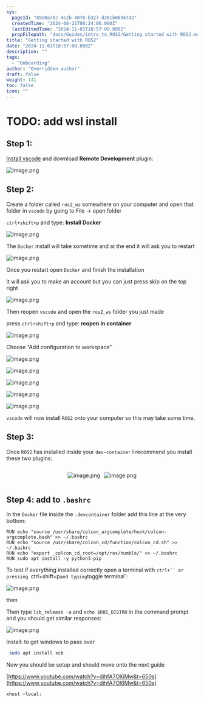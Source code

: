```yaml
---
sys:
  pageId: "89e0a78c-4e2b-4070-b327-d28cb0694742"
  createdTime: "2024-08-21T00:24:00.000Z"
  lastEditedTime: "2024-11-01T18:57:00.000Z"
  propFilepath: "docs/Guides/intro_to_ROS2/Getting started with ROS2.md"
title: "Getting started with ROS2"
date: "2024-11-01T18:57:00.000Z"
description: ""
tags:
  - "Onboarding"
author: "Overridden author"
draft: false
weight: 141
toc: false
icon: ""
---
```


# TODO: add wsl install

## Step 1:

[Install vscode](https://code.visualstudio.com/download) and download **Remote Development** plugin:

![image.png](https://prod-files-secure.s3.us-west-2.amazonaws.com/d518164a-d88e-44d1-a4ee-3adb3bd8bce0/efb52993-1881-4a40-b95e-6f020334f022/image.png?X-Amz-Algorithm=AWS4-HMAC-SHA256&X-Amz-Content-Sha256=UNSIGNED-PAYLOAD&X-Amz-Credential=ASIAZI2LB466RBKJPSOE%2F20250217%2Fus-west-2%2Fs3%2Faws4_request&X-Amz-Date=20250217T070840Z&X-Amz-Expires=3600&X-Amz-Security-Token=IQoJb3JpZ2luX2VjEEcaCXVzLXdlc3QtMiJIMEYCIQDHptWUc03uLxx1JUJa9v%2FfhUaI3wKxW0owLbVnGzLs5wIhAMoTUHA9TDy1eA0vP%2FXlU%2BoN0rwDEHRXKwgzHrfW2NHUKv8DCHAQABoMNjM3NDIzMTgzODA1Igxr%2FYe87SprSRTXRioq3APEU60oI5N6PIptAudQwfyA3esSnBnSUleFvCe2rLzedVgg6gmK12n0HCtuS93JJbzJK2%2BZRonr2KgHr%2BfXaiAM6H61UK44ovXa%2FfOkeFxMVLvecPvwUATJchtU2IGptA9H61CBKhLvSI1rW3VrzGPU1ocM85iYmAG98cSBwoeVPgyzFG%2BV74TPA8qaI1a3sypFwlFjcHAvxl%2F0Uf8ZoEdDCzch0j%2BItAXg2CjsV9ZsMIi2F2ZWb4PKHzE%2F7064WAuuv2atS1Mot14PN%2B1s1Cbz4lid3yy6yIncZlKE12PPqabGVwPl105jPkEQ96MpNFE05gxaeqhcpNikOqG9XeplQKhMixApnCTX%2BRCw9stTfZJlrPJjEIxyEZmyvmHAmqEvu2hzW%2FXlEaL1YdLgAA8usg5OsBn1o1ZrosCwgX6FQv%2F4vceemV104k7Blj1gYkMftfcVPBZ1pApsVMluZigbEqI8rk6hF0VVZmmUDsyjUgiTpR5WjspghZjWOwBRY6sjnj%2Bt%2BBLDEgf7uDHFmjNtMyHXT%2F0ZQDuC7HulNbI%2BwpTq%2FGsKgvHa8JUzjPFjXyvSkAy6uvZQqB0G908ZPBd49u9qrfDK2WHSRlE1%2Bp1SYCR9aPdhsz0jMU9S8zCasMu9BjqkATFGC71uqKfYFCzOnZTvPrNwh0DUmVsUsRxeTEQna3JJNXId2Yx%2F4U0J2DXs3W%2FVTZ5TA8yBZ5P2bqPXZZs%2BjLTjhUf1g15ep1OM8hcPoCmLeAyXjKrJACrT8bPrGedWTHCPWiXRc5%2FZJFzuBhuROknOpzFELba8Wkfc9JuGlRaUXr0LrdVsXV6WgyYZFDM4ZDWZ0hY2s3KqVZrpNwUBpuo68NGO&X-Amz-Signature=61013c617cc6c09c51e1c059de17adc30ebf51a0d8117f9d31aa262da7d33f07&X-Amz-SignedHeaders=host&x-id=GetObject)

## Step 2:

Create a folder called `ros2_ws` somewhere on your computer and open that folder in `vscode` by going to File → open folder 

`ctrl+shift+p` and type: **Install Docker**

![image.png](https://prod-files-secure.s3.us-west-2.amazonaws.com/d518164a-d88e-44d1-a4ee-3adb3bd8bce0/2269dc0e-1cd5-47ff-bceb-c04ad9b2eab0/image.png?X-Amz-Algorithm=AWS4-HMAC-SHA256&X-Amz-Content-Sha256=UNSIGNED-PAYLOAD&X-Amz-Credential=ASIAZI2LB466RBKJPSOE%2F20250217%2Fus-west-2%2Fs3%2Faws4_request&X-Amz-Date=20250217T070840Z&X-Amz-Expires=3600&X-Amz-Security-Token=IQoJb3JpZ2luX2VjEEcaCXVzLXdlc3QtMiJIMEYCIQDHptWUc03uLxx1JUJa9v%2FfhUaI3wKxW0owLbVnGzLs5wIhAMoTUHA9TDy1eA0vP%2FXlU%2BoN0rwDEHRXKwgzHrfW2NHUKv8DCHAQABoMNjM3NDIzMTgzODA1Igxr%2FYe87SprSRTXRioq3APEU60oI5N6PIptAudQwfyA3esSnBnSUleFvCe2rLzedVgg6gmK12n0HCtuS93JJbzJK2%2BZRonr2KgHr%2BfXaiAM6H61UK44ovXa%2FfOkeFxMVLvecPvwUATJchtU2IGptA9H61CBKhLvSI1rW3VrzGPU1ocM85iYmAG98cSBwoeVPgyzFG%2BV74TPA8qaI1a3sypFwlFjcHAvxl%2F0Uf8ZoEdDCzch0j%2BItAXg2CjsV9ZsMIi2F2ZWb4PKHzE%2F7064WAuuv2atS1Mot14PN%2B1s1Cbz4lid3yy6yIncZlKE12PPqabGVwPl105jPkEQ96MpNFE05gxaeqhcpNikOqG9XeplQKhMixApnCTX%2BRCw9stTfZJlrPJjEIxyEZmyvmHAmqEvu2hzW%2FXlEaL1YdLgAA8usg5OsBn1o1ZrosCwgX6FQv%2F4vceemV104k7Blj1gYkMftfcVPBZ1pApsVMluZigbEqI8rk6hF0VVZmmUDsyjUgiTpR5WjspghZjWOwBRY6sjnj%2Bt%2BBLDEgf7uDHFmjNtMyHXT%2F0ZQDuC7HulNbI%2BwpTq%2FGsKgvHa8JUzjPFjXyvSkAy6uvZQqB0G908ZPBd49u9qrfDK2WHSRlE1%2Bp1SYCR9aPdhsz0jMU9S8zCasMu9BjqkATFGC71uqKfYFCzOnZTvPrNwh0DUmVsUsRxeTEQna3JJNXId2Yx%2F4U0J2DXs3W%2FVTZ5TA8yBZ5P2bqPXZZs%2BjLTjhUf1g15ep1OM8hcPoCmLeAyXjKrJACrT8bPrGedWTHCPWiXRc5%2FZJFzuBhuROknOpzFELba8Wkfc9JuGlRaUXr0LrdVsXV6WgyYZFDM4ZDWZ0hY2s3KqVZrpNwUBpuo68NGO&X-Amz-Signature=0484a26a5fe69d410a8c4c13a4bda422c2fb80913b3af0f1f10547a7b2867390&X-Amz-SignedHeaders=host&x-id=GetObject)

The `Docker` install will take sometime and at the end it will ask you to restart

![image.png](https://prod-files-secure.s3.us-west-2.amazonaws.com/d518164a-d88e-44d1-a4ee-3adb3bd8bce0/ed233f78-be33-4b1f-b89c-9c346c0e961e/image.png?X-Amz-Algorithm=AWS4-HMAC-SHA256&X-Amz-Content-Sha256=UNSIGNED-PAYLOAD&X-Amz-Credential=ASIAZI2LB466RBKJPSOE%2F20250217%2Fus-west-2%2Fs3%2Faws4_request&X-Amz-Date=20250217T070840Z&X-Amz-Expires=3600&X-Amz-Security-Token=IQoJb3JpZ2luX2VjEEcaCXVzLXdlc3QtMiJIMEYCIQDHptWUc03uLxx1JUJa9v%2FfhUaI3wKxW0owLbVnGzLs5wIhAMoTUHA9TDy1eA0vP%2FXlU%2BoN0rwDEHRXKwgzHrfW2NHUKv8DCHAQABoMNjM3NDIzMTgzODA1Igxr%2FYe87SprSRTXRioq3APEU60oI5N6PIptAudQwfyA3esSnBnSUleFvCe2rLzedVgg6gmK12n0HCtuS93JJbzJK2%2BZRonr2KgHr%2BfXaiAM6H61UK44ovXa%2FfOkeFxMVLvecPvwUATJchtU2IGptA9H61CBKhLvSI1rW3VrzGPU1ocM85iYmAG98cSBwoeVPgyzFG%2BV74TPA8qaI1a3sypFwlFjcHAvxl%2F0Uf8ZoEdDCzch0j%2BItAXg2CjsV9ZsMIi2F2ZWb4PKHzE%2F7064WAuuv2atS1Mot14PN%2B1s1Cbz4lid3yy6yIncZlKE12PPqabGVwPl105jPkEQ96MpNFE05gxaeqhcpNikOqG9XeplQKhMixApnCTX%2BRCw9stTfZJlrPJjEIxyEZmyvmHAmqEvu2hzW%2FXlEaL1YdLgAA8usg5OsBn1o1ZrosCwgX6FQv%2F4vceemV104k7Blj1gYkMftfcVPBZ1pApsVMluZigbEqI8rk6hF0VVZmmUDsyjUgiTpR5WjspghZjWOwBRY6sjnj%2Bt%2BBLDEgf7uDHFmjNtMyHXT%2F0ZQDuC7HulNbI%2BwpTq%2FGsKgvHa8JUzjPFjXyvSkAy6uvZQqB0G908ZPBd49u9qrfDK2WHSRlE1%2Bp1SYCR9aPdhsz0jMU9S8zCasMu9BjqkATFGC71uqKfYFCzOnZTvPrNwh0DUmVsUsRxeTEQna3JJNXId2Yx%2F4U0J2DXs3W%2FVTZ5TA8yBZ5P2bqPXZZs%2BjLTjhUf1g15ep1OM8hcPoCmLeAyXjKrJACrT8bPrGedWTHCPWiXRc5%2FZJFzuBhuROknOpzFELba8Wkfc9JuGlRaUXr0LrdVsXV6WgyYZFDM4ZDWZ0hY2s3KqVZrpNwUBpuo68NGO&X-Amz-Signature=fb6a55b4faed102f493cbc035a1febcb485c97240967f23652d31eb4a5101a03&X-Amz-SignedHeaders=host&x-id=GetObject)

Once you restart open `Docker` and finish the installation

It will ask you to make an account but you can just press skip on the top right

![image.png](https://prod-files-secure.s3.us-west-2.amazonaws.com/d518164a-d88e-44d1-a4ee-3adb3bd8bce0/21010ad9-1659-4fd9-9f59-9932a09b2a3d/image.png?X-Amz-Algorithm=AWS4-HMAC-SHA256&X-Amz-Content-Sha256=UNSIGNED-PAYLOAD&X-Amz-Credential=ASIAZI2LB466RBKJPSOE%2F20250217%2Fus-west-2%2Fs3%2Faws4_request&X-Amz-Date=20250217T070840Z&X-Amz-Expires=3600&X-Amz-Security-Token=IQoJb3JpZ2luX2VjEEcaCXVzLXdlc3QtMiJIMEYCIQDHptWUc03uLxx1JUJa9v%2FfhUaI3wKxW0owLbVnGzLs5wIhAMoTUHA9TDy1eA0vP%2FXlU%2BoN0rwDEHRXKwgzHrfW2NHUKv8DCHAQABoMNjM3NDIzMTgzODA1Igxr%2FYe87SprSRTXRioq3APEU60oI5N6PIptAudQwfyA3esSnBnSUleFvCe2rLzedVgg6gmK12n0HCtuS93JJbzJK2%2BZRonr2KgHr%2BfXaiAM6H61UK44ovXa%2FfOkeFxMVLvecPvwUATJchtU2IGptA9H61CBKhLvSI1rW3VrzGPU1ocM85iYmAG98cSBwoeVPgyzFG%2BV74TPA8qaI1a3sypFwlFjcHAvxl%2F0Uf8ZoEdDCzch0j%2BItAXg2CjsV9ZsMIi2F2ZWb4PKHzE%2F7064WAuuv2atS1Mot14PN%2B1s1Cbz4lid3yy6yIncZlKE12PPqabGVwPl105jPkEQ96MpNFE05gxaeqhcpNikOqG9XeplQKhMixApnCTX%2BRCw9stTfZJlrPJjEIxyEZmyvmHAmqEvu2hzW%2FXlEaL1YdLgAA8usg5OsBn1o1ZrosCwgX6FQv%2F4vceemV104k7Blj1gYkMftfcVPBZ1pApsVMluZigbEqI8rk6hF0VVZmmUDsyjUgiTpR5WjspghZjWOwBRY6sjnj%2Bt%2BBLDEgf7uDHFmjNtMyHXT%2F0ZQDuC7HulNbI%2BwpTq%2FGsKgvHa8JUzjPFjXyvSkAy6uvZQqB0G908ZPBd49u9qrfDK2WHSRlE1%2Bp1SYCR9aPdhsz0jMU9S8zCasMu9BjqkATFGC71uqKfYFCzOnZTvPrNwh0DUmVsUsRxeTEQna3JJNXId2Yx%2F4U0J2DXs3W%2FVTZ5TA8yBZ5P2bqPXZZs%2BjLTjhUf1g15ep1OM8hcPoCmLeAyXjKrJACrT8bPrGedWTHCPWiXRc5%2FZJFzuBhuROknOpzFELba8Wkfc9JuGlRaUXr0LrdVsXV6WgyYZFDM4ZDWZ0hY2s3KqVZrpNwUBpuo68NGO&X-Amz-Signature=8bc74f8c824fe753b0b833e88c5da055187883266fe08caf3b2853f740be51b6&X-Amz-SignedHeaders=host&x-id=GetObject)

Then reopen `vscode` and open the `ros2_ws` folder you just made

press `ctrl+shift+p` and type: **reopen in container**

![image.png](https://prod-files-secure.s3.us-west-2.amazonaws.com/d518164a-d88e-44d1-a4ee-3adb3bd8bce0/4e93b8c2-41ad-488c-8095-c74205196118/image.png?X-Amz-Algorithm=AWS4-HMAC-SHA256&X-Amz-Content-Sha256=UNSIGNED-PAYLOAD&X-Amz-Credential=ASIAZI2LB466RBKJPSOE%2F20250217%2Fus-west-2%2Fs3%2Faws4_request&X-Amz-Date=20250217T070840Z&X-Amz-Expires=3600&X-Amz-Security-Token=IQoJb3JpZ2luX2VjEEcaCXVzLXdlc3QtMiJIMEYCIQDHptWUc03uLxx1JUJa9v%2FfhUaI3wKxW0owLbVnGzLs5wIhAMoTUHA9TDy1eA0vP%2FXlU%2BoN0rwDEHRXKwgzHrfW2NHUKv8DCHAQABoMNjM3NDIzMTgzODA1Igxr%2FYe87SprSRTXRioq3APEU60oI5N6PIptAudQwfyA3esSnBnSUleFvCe2rLzedVgg6gmK12n0HCtuS93JJbzJK2%2BZRonr2KgHr%2BfXaiAM6H61UK44ovXa%2FfOkeFxMVLvecPvwUATJchtU2IGptA9H61CBKhLvSI1rW3VrzGPU1ocM85iYmAG98cSBwoeVPgyzFG%2BV74TPA8qaI1a3sypFwlFjcHAvxl%2F0Uf8ZoEdDCzch0j%2BItAXg2CjsV9ZsMIi2F2ZWb4PKHzE%2F7064WAuuv2atS1Mot14PN%2B1s1Cbz4lid3yy6yIncZlKE12PPqabGVwPl105jPkEQ96MpNFE05gxaeqhcpNikOqG9XeplQKhMixApnCTX%2BRCw9stTfZJlrPJjEIxyEZmyvmHAmqEvu2hzW%2FXlEaL1YdLgAA8usg5OsBn1o1ZrosCwgX6FQv%2F4vceemV104k7Blj1gYkMftfcVPBZ1pApsVMluZigbEqI8rk6hF0VVZmmUDsyjUgiTpR5WjspghZjWOwBRY6sjnj%2Bt%2BBLDEgf7uDHFmjNtMyHXT%2F0ZQDuC7HulNbI%2BwpTq%2FGsKgvHa8JUzjPFjXyvSkAy6uvZQqB0G908ZPBd49u9qrfDK2WHSRlE1%2Bp1SYCR9aPdhsz0jMU9S8zCasMu9BjqkATFGC71uqKfYFCzOnZTvPrNwh0DUmVsUsRxeTEQna3JJNXId2Yx%2F4U0J2DXs3W%2FVTZ5TA8yBZ5P2bqPXZZs%2BjLTjhUf1g15ep1OM8hcPoCmLeAyXjKrJACrT8bPrGedWTHCPWiXRc5%2FZJFzuBhuROknOpzFELba8Wkfc9JuGlRaUXr0LrdVsXV6WgyYZFDM4ZDWZ0hY2s3KqVZrpNwUBpuo68NGO&X-Amz-Signature=5079b19e027afd6d180716844bf79456da22a7ce7b132120a9d72aafb8cefd92&X-Amz-SignedHeaders=host&x-id=GetObject)

Choose “Add configuration to workspace”

![image.png](https://prod-files-secure.s3.us-west-2.amazonaws.com/d518164a-d88e-44d1-a4ee-3adb3bd8bce0/9560b282-5060-4989-ba37-97e7b2c22476/image.png?X-Amz-Algorithm=AWS4-HMAC-SHA256&X-Amz-Content-Sha256=UNSIGNED-PAYLOAD&X-Amz-Credential=ASIAZI2LB466RBKJPSOE%2F20250217%2Fus-west-2%2Fs3%2Faws4_request&X-Amz-Date=20250217T070840Z&X-Amz-Expires=3600&X-Amz-Security-Token=IQoJb3JpZ2luX2VjEEcaCXVzLXdlc3QtMiJIMEYCIQDHptWUc03uLxx1JUJa9v%2FfhUaI3wKxW0owLbVnGzLs5wIhAMoTUHA9TDy1eA0vP%2FXlU%2BoN0rwDEHRXKwgzHrfW2NHUKv8DCHAQABoMNjM3NDIzMTgzODA1Igxr%2FYe87SprSRTXRioq3APEU60oI5N6PIptAudQwfyA3esSnBnSUleFvCe2rLzedVgg6gmK12n0HCtuS93JJbzJK2%2BZRonr2KgHr%2BfXaiAM6H61UK44ovXa%2FfOkeFxMVLvecPvwUATJchtU2IGptA9H61CBKhLvSI1rW3VrzGPU1ocM85iYmAG98cSBwoeVPgyzFG%2BV74TPA8qaI1a3sypFwlFjcHAvxl%2F0Uf8ZoEdDCzch0j%2BItAXg2CjsV9ZsMIi2F2ZWb4PKHzE%2F7064WAuuv2atS1Mot14PN%2B1s1Cbz4lid3yy6yIncZlKE12PPqabGVwPl105jPkEQ96MpNFE05gxaeqhcpNikOqG9XeplQKhMixApnCTX%2BRCw9stTfZJlrPJjEIxyEZmyvmHAmqEvu2hzW%2FXlEaL1YdLgAA8usg5OsBn1o1ZrosCwgX6FQv%2F4vceemV104k7Blj1gYkMftfcVPBZ1pApsVMluZigbEqI8rk6hF0VVZmmUDsyjUgiTpR5WjspghZjWOwBRY6sjnj%2Bt%2BBLDEgf7uDHFmjNtMyHXT%2F0ZQDuC7HulNbI%2BwpTq%2FGsKgvHa8JUzjPFjXyvSkAy6uvZQqB0G908ZPBd49u9qrfDK2WHSRlE1%2Bp1SYCR9aPdhsz0jMU9S8zCasMu9BjqkATFGC71uqKfYFCzOnZTvPrNwh0DUmVsUsRxeTEQna3JJNXId2Yx%2F4U0J2DXs3W%2FVTZ5TA8yBZ5P2bqPXZZs%2BjLTjhUf1g15ep1OM8hcPoCmLeAyXjKrJACrT8bPrGedWTHCPWiXRc5%2FZJFzuBhuROknOpzFELba8Wkfc9JuGlRaUXr0LrdVsXV6WgyYZFDM4ZDWZ0hY2s3KqVZrpNwUBpuo68NGO&X-Amz-Signature=6265e2b886630a575207469692ccb49c6e07439728043ed00beac57eeb675c7c&X-Amz-SignedHeaders=host&x-id=GetObject)

![image.png](https://prod-files-secure.s3.us-west-2.amazonaws.com/d518164a-d88e-44d1-a4ee-3adb3bd8bce0/2ee63f81-886b-48e8-a553-dc6e5eac99e4/image.png?X-Amz-Algorithm=AWS4-HMAC-SHA256&X-Amz-Content-Sha256=UNSIGNED-PAYLOAD&X-Amz-Credential=ASIAZI2LB466RBKJPSOE%2F20250217%2Fus-west-2%2Fs3%2Faws4_request&X-Amz-Date=20250217T070840Z&X-Amz-Expires=3600&X-Amz-Security-Token=IQoJb3JpZ2luX2VjEEcaCXVzLXdlc3QtMiJIMEYCIQDHptWUc03uLxx1JUJa9v%2FfhUaI3wKxW0owLbVnGzLs5wIhAMoTUHA9TDy1eA0vP%2FXlU%2BoN0rwDEHRXKwgzHrfW2NHUKv8DCHAQABoMNjM3NDIzMTgzODA1Igxr%2FYe87SprSRTXRioq3APEU60oI5N6PIptAudQwfyA3esSnBnSUleFvCe2rLzedVgg6gmK12n0HCtuS93JJbzJK2%2BZRonr2KgHr%2BfXaiAM6H61UK44ovXa%2FfOkeFxMVLvecPvwUATJchtU2IGptA9H61CBKhLvSI1rW3VrzGPU1ocM85iYmAG98cSBwoeVPgyzFG%2BV74TPA8qaI1a3sypFwlFjcHAvxl%2F0Uf8ZoEdDCzch0j%2BItAXg2CjsV9ZsMIi2F2ZWb4PKHzE%2F7064WAuuv2atS1Mot14PN%2B1s1Cbz4lid3yy6yIncZlKE12PPqabGVwPl105jPkEQ96MpNFE05gxaeqhcpNikOqG9XeplQKhMixApnCTX%2BRCw9stTfZJlrPJjEIxyEZmyvmHAmqEvu2hzW%2FXlEaL1YdLgAA8usg5OsBn1o1ZrosCwgX6FQv%2F4vceemV104k7Blj1gYkMftfcVPBZ1pApsVMluZigbEqI8rk6hF0VVZmmUDsyjUgiTpR5WjspghZjWOwBRY6sjnj%2Bt%2BBLDEgf7uDHFmjNtMyHXT%2F0ZQDuC7HulNbI%2BwpTq%2FGsKgvHa8JUzjPFjXyvSkAy6uvZQqB0G908ZPBd49u9qrfDK2WHSRlE1%2Bp1SYCR9aPdhsz0jMU9S8zCasMu9BjqkATFGC71uqKfYFCzOnZTvPrNwh0DUmVsUsRxeTEQna3JJNXId2Yx%2F4U0J2DXs3W%2FVTZ5TA8yBZ5P2bqPXZZs%2BjLTjhUf1g15ep1OM8hcPoCmLeAyXjKrJACrT8bPrGedWTHCPWiXRc5%2FZJFzuBhuROknOpzFELba8Wkfc9JuGlRaUXr0LrdVsXV6WgyYZFDM4ZDWZ0hY2s3KqVZrpNwUBpuo68NGO&X-Amz-Signature=c5937d1c3e2a88bb8fe9d3504d775ffa44e442959d5097df83c2c93ad542c0d5&X-Amz-SignedHeaders=host&x-id=GetObject)

![image.png](https://prod-files-secure.s3.us-west-2.amazonaws.com/d518164a-d88e-44d1-a4ee-3adb3bd8bce0/ae1580b2-b048-407e-aed9-b584224a7a04/image.png?X-Amz-Algorithm=AWS4-HMAC-SHA256&X-Amz-Content-Sha256=UNSIGNED-PAYLOAD&X-Amz-Credential=ASIAZI2LB466RBKJPSOE%2F20250217%2Fus-west-2%2Fs3%2Faws4_request&X-Amz-Date=20250217T070840Z&X-Amz-Expires=3600&X-Amz-Security-Token=IQoJb3JpZ2luX2VjEEcaCXVzLXdlc3QtMiJIMEYCIQDHptWUc03uLxx1JUJa9v%2FfhUaI3wKxW0owLbVnGzLs5wIhAMoTUHA9TDy1eA0vP%2FXlU%2BoN0rwDEHRXKwgzHrfW2NHUKv8DCHAQABoMNjM3NDIzMTgzODA1Igxr%2FYe87SprSRTXRioq3APEU60oI5N6PIptAudQwfyA3esSnBnSUleFvCe2rLzedVgg6gmK12n0HCtuS93JJbzJK2%2BZRonr2KgHr%2BfXaiAM6H61UK44ovXa%2FfOkeFxMVLvecPvwUATJchtU2IGptA9H61CBKhLvSI1rW3VrzGPU1ocM85iYmAG98cSBwoeVPgyzFG%2BV74TPA8qaI1a3sypFwlFjcHAvxl%2F0Uf8ZoEdDCzch0j%2BItAXg2CjsV9ZsMIi2F2ZWb4PKHzE%2F7064WAuuv2atS1Mot14PN%2B1s1Cbz4lid3yy6yIncZlKE12PPqabGVwPl105jPkEQ96MpNFE05gxaeqhcpNikOqG9XeplQKhMixApnCTX%2BRCw9stTfZJlrPJjEIxyEZmyvmHAmqEvu2hzW%2FXlEaL1YdLgAA8usg5OsBn1o1ZrosCwgX6FQv%2F4vceemV104k7Blj1gYkMftfcVPBZ1pApsVMluZigbEqI8rk6hF0VVZmmUDsyjUgiTpR5WjspghZjWOwBRY6sjnj%2Bt%2BBLDEgf7uDHFmjNtMyHXT%2F0ZQDuC7HulNbI%2BwpTq%2FGsKgvHa8JUzjPFjXyvSkAy6uvZQqB0G908ZPBd49u9qrfDK2WHSRlE1%2Bp1SYCR9aPdhsz0jMU9S8zCasMu9BjqkATFGC71uqKfYFCzOnZTvPrNwh0DUmVsUsRxeTEQna3JJNXId2Yx%2F4U0J2DXs3W%2FVTZ5TA8yBZ5P2bqPXZZs%2BjLTjhUf1g15ep1OM8hcPoCmLeAyXjKrJACrT8bPrGedWTHCPWiXRc5%2FZJFzuBhuROknOpzFELba8Wkfc9JuGlRaUXr0LrdVsXV6WgyYZFDM4ZDWZ0hY2s3KqVZrpNwUBpuo68NGO&X-Amz-Signature=bd1bd8494756341bc6765c4940128f98b3cb4416e7a1b4b0b2bd75dd73410a4e&X-Amz-SignedHeaders=host&x-id=GetObject)

![image.png](https://prod-files-secure.s3.us-west-2.amazonaws.com/d518164a-d88e-44d1-a4ee-3adb3bd8bce0/53255b28-f75e-430f-b9e3-c0ac8577e42b/image.png?X-Amz-Algorithm=AWS4-HMAC-SHA256&X-Amz-Content-Sha256=UNSIGNED-PAYLOAD&X-Amz-Credential=ASIAZI2LB466RBKJPSOE%2F20250217%2Fus-west-2%2Fs3%2Faws4_request&X-Amz-Date=20250217T070840Z&X-Amz-Expires=3600&X-Amz-Security-Token=IQoJb3JpZ2luX2VjEEcaCXVzLXdlc3QtMiJIMEYCIQDHptWUc03uLxx1JUJa9v%2FfhUaI3wKxW0owLbVnGzLs5wIhAMoTUHA9TDy1eA0vP%2FXlU%2BoN0rwDEHRXKwgzHrfW2NHUKv8DCHAQABoMNjM3NDIzMTgzODA1Igxr%2FYe87SprSRTXRioq3APEU60oI5N6PIptAudQwfyA3esSnBnSUleFvCe2rLzedVgg6gmK12n0HCtuS93JJbzJK2%2BZRonr2KgHr%2BfXaiAM6H61UK44ovXa%2FfOkeFxMVLvecPvwUATJchtU2IGptA9H61CBKhLvSI1rW3VrzGPU1ocM85iYmAG98cSBwoeVPgyzFG%2BV74TPA8qaI1a3sypFwlFjcHAvxl%2F0Uf8ZoEdDCzch0j%2BItAXg2CjsV9ZsMIi2F2ZWb4PKHzE%2F7064WAuuv2atS1Mot14PN%2B1s1Cbz4lid3yy6yIncZlKE12PPqabGVwPl105jPkEQ96MpNFE05gxaeqhcpNikOqG9XeplQKhMixApnCTX%2BRCw9stTfZJlrPJjEIxyEZmyvmHAmqEvu2hzW%2FXlEaL1YdLgAA8usg5OsBn1o1ZrosCwgX6FQv%2F4vceemV104k7Blj1gYkMftfcVPBZ1pApsVMluZigbEqI8rk6hF0VVZmmUDsyjUgiTpR5WjspghZjWOwBRY6sjnj%2Bt%2BBLDEgf7uDHFmjNtMyHXT%2F0ZQDuC7HulNbI%2BwpTq%2FGsKgvHa8JUzjPFjXyvSkAy6uvZQqB0G908ZPBd49u9qrfDK2WHSRlE1%2Bp1SYCR9aPdhsz0jMU9S8zCasMu9BjqkATFGC71uqKfYFCzOnZTvPrNwh0DUmVsUsRxeTEQna3JJNXId2Yx%2F4U0J2DXs3W%2FVTZ5TA8yBZ5P2bqPXZZs%2BjLTjhUf1g15ep1OM8hcPoCmLeAyXjKrJACrT8bPrGedWTHCPWiXRc5%2FZJFzuBhuROknOpzFELba8Wkfc9JuGlRaUXr0LrdVsXV6WgyYZFDM4ZDWZ0hY2s3KqVZrpNwUBpuo68NGO&X-Amz-Signature=d45ee42733579018dae463277e6b65ce2bc653b1e7c2e96447f3c1bbaf76111f&X-Amz-SignedHeaders=host&x-id=GetObject)

![image.png](https://prod-files-secure.s3.us-west-2.amazonaws.com/d518164a-d88e-44d1-a4ee-3adb3bd8bce0/7c562767-5af9-4ffb-97d1-327bcdf4ee00/image.png?X-Amz-Algorithm=AWS4-HMAC-SHA256&X-Amz-Content-Sha256=UNSIGNED-PAYLOAD&X-Amz-Credential=ASIAZI2LB466RBKJPSOE%2F20250217%2Fus-west-2%2Fs3%2Faws4_request&X-Amz-Date=20250217T070840Z&X-Amz-Expires=3600&X-Amz-Security-Token=IQoJb3JpZ2luX2VjEEcaCXVzLXdlc3QtMiJIMEYCIQDHptWUc03uLxx1JUJa9v%2FfhUaI3wKxW0owLbVnGzLs5wIhAMoTUHA9TDy1eA0vP%2FXlU%2BoN0rwDEHRXKwgzHrfW2NHUKv8DCHAQABoMNjM3NDIzMTgzODA1Igxr%2FYe87SprSRTXRioq3APEU60oI5N6PIptAudQwfyA3esSnBnSUleFvCe2rLzedVgg6gmK12n0HCtuS93JJbzJK2%2BZRonr2KgHr%2BfXaiAM6H61UK44ovXa%2FfOkeFxMVLvecPvwUATJchtU2IGptA9H61CBKhLvSI1rW3VrzGPU1ocM85iYmAG98cSBwoeVPgyzFG%2BV74TPA8qaI1a3sypFwlFjcHAvxl%2F0Uf8ZoEdDCzch0j%2BItAXg2CjsV9ZsMIi2F2ZWb4PKHzE%2F7064WAuuv2atS1Mot14PN%2B1s1Cbz4lid3yy6yIncZlKE12PPqabGVwPl105jPkEQ96MpNFE05gxaeqhcpNikOqG9XeplQKhMixApnCTX%2BRCw9stTfZJlrPJjEIxyEZmyvmHAmqEvu2hzW%2FXlEaL1YdLgAA8usg5OsBn1o1ZrosCwgX6FQv%2F4vceemV104k7Blj1gYkMftfcVPBZ1pApsVMluZigbEqI8rk6hF0VVZmmUDsyjUgiTpR5WjspghZjWOwBRY6sjnj%2Bt%2BBLDEgf7uDHFmjNtMyHXT%2F0ZQDuC7HulNbI%2BwpTq%2FGsKgvHa8JUzjPFjXyvSkAy6uvZQqB0G908ZPBd49u9qrfDK2WHSRlE1%2Bp1SYCR9aPdhsz0jMU9S8zCasMu9BjqkATFGC71uqKfYFCzOnZTvPrNwh0DUmVsUsRxeTEQna3JJNXId2Yx%2F4U0J2DXs3W%2FVTZ5TA8yBZ5P2bqPXZZs%2BjLTjhUf1g15ep1OM8hcPoCmLeAyXjKrJACrT8bPrGedWTHCPWiXRc5%2FZJFzuBhuROknOpzFELba8Wkfc9JuGlRaUXr0LrdVsXV6WgyYZFDM4ZDWZ0hY2s3KqVZrpNwUBpuo68NGO&X-Amz-Signature=4acf0c80d43cf0a1d196dea1a29fd0944d4877668fee58f2f2829cd391a16d48&X-Amz-SignedHeaders=host&x-id=GetObject)

`vscode` will now install `ROS2` onto your computer so this may take some time.

## Step 3:

Once `ROS2` has installed inside your `dev-container` I recommend you install these two plugins:

<div style="display: flex;flex-direction: row; column-gap:10px; max-width: 630px;justify-content: center;">
<div>

![image.png](https://prod-files-secure.s3.us-west-2.amazonaws.com/d518164a-d88e-44d1-a4ee-3adb3bd8bce0/3fc3d550-5a54-4ba1-ba6b-faa01cdb7369/image.png?X-Amz-Algorithm=AWS4-HMAC-SHA256&X-Amz-Content-Sha256=UNSIGNED-PAYLOAD&X-Amz-Credential=ASIAZI2LB4663WX43JXM%2F20250217%2Fus-west-2%2Fs3%2Faws4_request&X-Amz-Date=20250217T070841Z&X-Amz-Expires=3600&X-Amz-Security-Token=IQoJb3JpZ2luX2VjEEcaCXVzLXdlc3QtMiJIMEYCIQC2886HwWSFzumv8Q%2B5bQ8a0dXmPCioszegrjNeZHbzRwIhAL1n3d%2BvrTNNV0mrKVBn37jdAYOXe795VB30T1OPqaktKv8DCHAQABoMNjM3NDIzMTgzODA1IgwLVK3wMPpz7M3CVMkq3AMu0TJQOa2wknXwRtf3TrLdyPwDojHJkBCRCrbzyUP4XZJnAHc2MkSqrVZfu6%2F9IrC2Pl2btxLunGpWzFbzEVk06EeHBR7gZKwqkvvWaPJ7GwQk5%2BQUkJLH4u1nQ%2Fli3sHmo4N6qC1vTmFjFZePy0OeC3v%2BomQDCTbwt3%2F46nR8L5J37ClelEZH48r7u%2FJdIK2kW7OwLbC%2BE%2FoanjqOD0cYb5JphVMrj1%2F%2B%2FwJoU7Jr6EVOHJp4SY%2B5w7ITJ1EgLk4nqioXQx%2BJxGt6zUesircv0zB4zMQe4UE9WEXPB2MSQ1pNqfsENsDXuO3k9yIgaXIsZUrjSw%2FgNC3vSPhamJHNmy%2BOnu6DLEMyISX5A7tK1PHUQn49YPZq4RMR4DhWilt3HvBAGI5KM8hT6dhQdoeFGFuFfrn%2FRsMgbjbeARs9xhhfjcCKaLoXqqHaFaLjegcKSQ4gDeOcY3ofhdMkRXCt2OFhDf7itF9PWJpv4QSlLZjyboBmQRdtZM63fp2FQe2adFNBrfMCsp3c%2Fj6hDZPNWMHI4VNQxHHP7CD2aT1H6HRWT8uXTw6g91QaQ02o2nWf2XULtE8gWmUxT09569Y%2FknUXCWYwi85%2BZ4R4BhdcJ5s1JjfPrsMpeVSfMDCMsMu9BjqkATqY7ew5qaSKgRmTG3Gdr7HGfeCy9UG0zze8SHC2EHIXve2xOq8Cxkic9qG1ci8kLRoUBLz5faxrLww1GzvrGiSKWLjgd0BWISusc2zaf5UUSF1tLnjPVgXfGd%2FQ5UWq5j%2FFax%2FoqnlfS1O%2BsUjbJ8Q7UrdAODk14h0FFIAOaWgNegLoPCrajQF8n38kXLHQwVwoYYqy3VrL7kYyBrEAxTGhGDnd&X-Amz-Signature=958dd228ddc92ebb42ab75ce785f0a71c41e679de5f93e15ea306486e186ec82&X-Amz-SignedHeaders=host&x-id=GetObject)

</div>
<div>

![image.png](https://prod-files-secure.s3.us-west-2.amazonaws.com/d518164a-d88e-44d1-a4ee-3adb3bd8bce0/d994cc66-13c2-4093-a5a3-f84cf4601a82/image.png?X-Amz-Algorithm=AWS4-HMAC-SHA256&X-Amz-Content-Sha256=UNSIGNED-PAYLOAD&X-Amz-Credential=ASIAZI2LB466SDWDZQIL%2F20250217%2Fus-west-2%2Fs3%2Faws4_request&X-Amz-Date=20250217T070841Z&X-Amz-Expires=3600&X-Amz-Security-Token=IQoJb3JpZ2luX2VjEEcaCXVzLXdlc3QtMiJHMEUCIQCX%2FzRgC%2BIdiga%2BUmG3y1vR5M4rK6HB7hgQZkENXO9x3wIgXiPXI6uGRKTqLTUOjcSbpExq%2FYLdHVdXiybRsRtHUmkq%2FwMIcBAAGgw2Mzc0MjMxODM4MDUiDMVVKP%2F3yMPudy9hGircAzIUcoUxN2DiiHP3SMblSsLERAYLfAxFs8zjHomRWp9boFt1o5EUlphaT9DFSCwY7boY2aElUieHu0AcqW1nU0HLy5M2dKLW%2FpwF4BFwFet8I9mWfBY2j8NqLeWyyFJMN38mUkcC0PVI6qlWoWstH5IRn40sQXKWylcFa4HaWImhPY1bHmD3EQJPvEw7XbhsDBCumX3t%2BFAYpGZ0wiMjZ9NYkWJn8%2BjaVFnSIhLtbrIBOyToYvAdB2lHKH3fIRwoU0ee6uS7tiRqRwQPshEnQhwZJ247yn71iuCY86dGbTyMZxT6MlUgGFpFO3HkeFT%2F4IZuvpX8I36cwZOUq5Dk%2FGUGRJSEvmgkTm9JPKnqK2wBhDrdy1IcLiQ5ZpKHdTrHk1hK%2BH39Ve8MUE697URfC3w6dr9437vUecOP5%2BTaTgCR3gkdrhBb2gbVoXhqEyMMEnd9FsRLyeTl9F44fl1HsTtm8j7w6wJ5sOdn2JtogSs8eRU38oJXX6iHYHqpKmgUnstpgR5PJMJTyXyXTT9gNIHn0HHiGYwKQBDXoED%2BZNcM4msbpw0fhMa7vCrSuVd94ODNTVXkIA3us8neZx9jGOCf43LUx2V8EMwIuipTKWRKPO%2FJ8dKGJvq5VPDdMP6uy70GOqUB%2Baqcr5kfyqXbcqqMKBmVtl%2BYbQ9Yq9WimsR9K2sn%2Bl1BlSldM2J8VwYF6OddvkWz%2BWEuiroaAAjNJUAVZLA7wRMs3VZjUn0xMSyToabgrO4qkY%2Fb45gQnBNMS03xQ77iMA5OvxS5jKjmqNUAG%2FB0EG%2FwG5SwpCnjE9qEgoyNUt%2BGrfvr4Vg1MK2TNDaAgxfNRz3j47Q13bTkSKlWYSn0v2sBxtPY&X-Amz-Signature=c6824e99a63ec538c894cdb36dfda9d10d4a663389045b6322fe12f39e122b53&X-Amz-SignedHeaders=host&x-id=GetObject)

</div>
</div>

## Step 4: add to `.bashrc`

In the `Docker` file inside the `.devcontainer` folder add this line at the very bottom: 

```docker
RUN echo "source /usr/share/colcon_argcomplete/hook/colcon-argcomplete.bash" >> ~/.bashrc
RUN echo "source /usr/share/colcon_cd/function/colcon_cd.sh" >> ~/.bashrc
RUN echo "export _colcon_cd_root=/opt/ros/humble/" >> ~/.bashrc
RUN sudo apt install -y python3-pip 
```

To test if everything installed correctly open a terminal with `ctrl+`` or pressing `ctrl+shift+p` and typing `toggle terminal`:

![image.png](https://prod-files-secure.s3.us-west-2.amazonaws.com/d518164a-d88e-44d1-a4ee-3adb3bd8bce0/6a4943d8-b04e-4c02-9a58-775f3384d1a5/image.png?X-Amz-Algorithm=AWS4-HMAC-SHA256&X-Amz-Content-Sha256=UNSIGNED-PAYLOAD&X-Amz-Credential=ASIAZI2LB466RBKJPSOE%2F20250217%2Fus-west-2%2Fs3%2Faws4_request&X-Amz-Date=20250217T070840Z&X-Amz-Expires=3600&X-Amz-Security-Token=IQoJb3JpZ2luX2VjEEcaCXVzLXdlc3QtMiJIMEYCIQDHptWUc03uLxx1JUJa9v%2FfhUaI3wKxW0owLbVnGzLs5wIhAMoTUHA9TDy1eA0vP%2FXlU%2BoN0rwDEHRXKwgzHrfW2NHUKv8DCHAQABoMNjM3NDIzMTgzODA1Igxr%2FYe87SprSRTXRioq3APEU60oI5N6PIptAudQwfyA3esSnBnSUleFvCe2rLzedVgg6gmK12n0HCtuS93JJbzJK2%2BZRonr2KgHr%2BfXaiAM6H61UK44ovXa%2FfOkeFxMVLvecPvwUATJchtU2IGptA9H61CBKhLvSI1rW3VrzGPU1ocM85iYmAG98cSBwoeVPgyzFG%2BV74TPA8qaI1a3sypFwlFjcHAvxl%2F0Uf8ZoEdDCzch0j%2BItAXg2CjsV9ZsMIi2F2ZWb4PKHzE%2F7064WAuuv2atS1Mot14PN%2B1s1Cbz4lid3yy6yIncZlKE12PPqabGVwPl105jPkEQ96MpNFE05gxaeqhcpNikOqG9XeplQKhMixApnCTX%2BRCw9stTfZJlrPJjEIxyEZmyvmHAmqEvu2hzW%2FXlEaL1YdLgAA8usg5OsBn1o1ZrosCwgX6FQv%2F4vceemV104k7Blj1gYkMftfcVPBZ1pApsVMluZigbEqI8rk6hF0VVZmmUDsyjUgiTpR5WjspghZjWOwBRY6sjnj%2Bt%2BBLDEgf7uDHFmjNtMyHXT%2F0ZQDuC7HulNbI%2BwpTq%2FGsKgvHa8JUzjPFjXyvSkAy6uvZQqB0G908ZPBd49u9qrfDK2WHSRlE1%2Bp1SYCR9aPdhsz0jMU9S8zCasMu9BjqkATFGC71uqKfYFCzOnZTvPrNwh0DUmVsUsRxeTEQna3JJNXId2Yx%2F4U0J2DXs3W%2FVTZ5TA8yBZ5P2bqPXZZs%2BjLTjhUf1g15ep1OM8hcPoCmLeAyXjKrJACrT8bPrGedWTHCPWiXRc5%2FZJFzuBhuROknOpzFELba8Wkfc9JuGlRaUXr0LrdVsXV6WgyYZFDM4ZDWZ0hY2s3KqVZrpNwUBpuo68NGO&X-Amz-Signature=795ab909c2dcf5fc23d8a38e352661cce5789166a9f28d8d0ec9d2490891595c&X-Amz-SignedHeaders=host&x-id=GetObject)

then 

Then type `lsb_release -a` and `echo $ROS_DISTRO` in the command prompt and you should get similar responses:

![image.png](https://prod-files-secure.s3.us-west-2.amazonaws.com/d518164a-d88e-44d1-a4ee-3adb3bd8bce0/3e635dec-a805-4e85-8b9e-d000e5b71a4e/image.png?X-Amz-Algorithm=AWS4-HMAC-SHA256&X-Amz-Content-Sha256=UNSIGNED-PAYLOAD&X-Amz-Credential=ASIAZI2LB466RBKJPSOE%2F20250217%2Fus-west-2%2Fs3%2Faws4_request&X-Amz-Date=20250217T070840Z&X-Amz-Expires=3600&X-Amz-Security-Token=IQoJb3JpZ2luX2VjEEcaCXVzLXdlc3QtMiJIMEYCIQDHptWUc03uLxx1JUJa9v%2FfhUaI3wKxW0owLbVnGzLs5wIhAMoTUHA9TDy1eA0vP%2FXlU%2BoN0rwDEHRXKwgzHrfW2NHUKv8DCHAQABoMNjM3NDIzMTgzODA1Igxr%2FYe87SprSRTXRioq3APEU60oI5N6PIptAudQwfyA3esSnBnSUleFvCe2rLzedVgg6gmK12n0HCtuS93JJbzJK2%2BZRonr2KgHr%2BfXaiAM6H61UK44ovXa%2FfOkeFxMVLvecPvwUATJchtU2IGptA9H61CBKhLvSI1rW3VrzGPU1ocM85iYmAG98cSBwoeVPgyzFG%2BV74TPA8qaI1a3sypFwlFjcHAvxl%2F0Uf8ZoEdDCzch0j%2BItAXg2CjsV9ZsMIi2F2ZWb4PKHzE%2F7064WAuuv2atS1Mot14PN%2B1s1Cbz4lid3yy6yIncZlKE12PPqabGVwPl105jPkEQ96MpNFE05gxaeqhcpNikOqG9XeplQKhMixApnCTX%2BRCw9stTfZJlrPJjEIxyEZmyvmHAmqEvu2hzW%2FXlEaL1YdLgAA8usg5OsBn1o1ZrosCwgX6FQv%2F4vceemV104k7Blj1gYkMftfcVPBZ1pApsVMluZigbEqI8rk6hF0VVZmmUDsyjUgiTpR5WjspghZjWOwBRY6sjnj%2Bt%2BBLDEgf7uDHFmjNtMyHXT%2F0ZQDuC7HulNbI%2BwpTq%2FGsKgvHa8JUzjPFjXyvSkAy6uvZQqB0G908ZPBd49u9qrfDK2WHSRlE1%2Bp1SYCR9aPdhsz0jMU9S8zCasMu9BjqkATFGC71uqKfYFCzOnZTvPrNwh0DUmVsUsRxeTEQna3JJNXId2Yx%2F4U0J2DXs3W%2FVTZ5TA8yBZ5P2bqPXZZs%2BjLTjhUf1g15ep1OM8hcPoCmLeAyXjKrJACrT8bPrGedWTHCPWiXRc5%2FZJFzuBhuROknOpzFELba8Wkfc9JuGlRaUXr0LrdVsXV6WgyYZFDM4ZDWZ0hY2s3KqVZrpNwUBpuo68NGO&X-Amz-Signature=a39aa9d5454e87356c3ade7449efd71fc19151f508bfd6bfb1774765a639dff8&X-Amz-SignedHeaders=host&x-id=GetObject)

Install:  to get windows to pass over

```bash
 sudo apt install xcb
```

Now you should be setup and should move onto the next guide 

[https://www.youtube.com/watch?v=dihfA7Ol6Mw&t=650s](https://www.youtube.com/watch?v=dihfA7Ol6Mw&t=650s)

```python
xhost +local:
```

